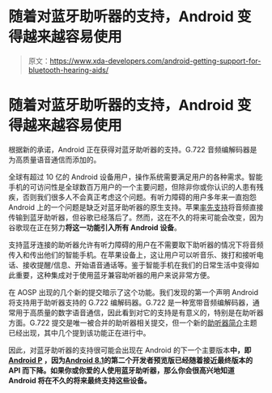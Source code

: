 # 随着对蓝牙助听器的支持，Android 变得越来越容易使用

> 原文：<https://www.xda-developers.com/android-getting-support-for-bluetooth-hearing-aids/>

# 随着对蓝牙助听器的支持，Android 变得越来越容易使用

根据新的承诺，Android 正在获得对蓝牙助听器的支持。G.722 音频编解码器是为高质量语音通信而添加的。

全球有超过 10 亿的 Android 设备用户，操作系统需要满足用户的各种需求。智能手机的可访问性是全球数百万用户的一个主要问题，但除非你或你认识的人患有残疾，否则我们很多人不会真正考虑这个问题。有听力障碍的用户多年来一直抱怨 Android 上的一个问题是缺乏对蓝牙助听器的原生支持。苹果[率先支持](https://www.apple.com/accessibility/iphone/hearing/)将音频直接传输到蓝牙助听器，但谷歌已经落后了。然而，这在不久的将来可能会改变，因为谷歌现在正在努力**将这一功能引入所有 Android 设备**。

支持蓝牙连接的助听器允许有听力障碍的用户在不需要取下助听器的情况下将音频传入和传出他们的智能手机。在苹果设备上，这让用户可以听音乐、拨打和接听电话、接收提醒/信息、开始语音通话等。鉴于智能手机在我们的日常生活中变得如此重要，这种集成对于使用蓝牙兼容助听器的用户来说非常方便。

在 AOSP 出现的几个新的提交暗示了这个功能。我们发现的第一个声明 Android 将支持用于助听器支持的 G.722 编解码器。G.722 是一种宽带音频编解码器，通常用于高质量的数字语音通信，因此看到对它的支持是有意义的，特别是在助听器方面。G.722 提交是唯一被合并的助听器相关提交，但一个新的[助听器简介](https://android-review.googlesource.com/#/q/topic:hearing-aid-profile+(status:open+OR+status:merged))主题已经出现，其中几个提到该功能正在进行中。

因此，对蓝牙助听器的支持很可能会出现在 Android 的下一个主要版本**中，即 [Android P](https://www.xda-developers.com/google-android-p-android-9-0-aosp/) ，因为[Android 8.1](https://www.xda-developers.com/android-8-1-developer-preview-2/)的第二个开发者预览版已经随着接近最终版本的 API 而下降。如果你或你爱的人使用蓝牙助听器，那么你会很高兴地知道 Android 将在不久的将来最终支持这些设备。**